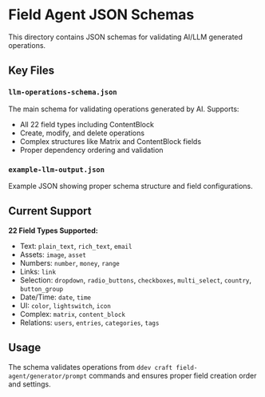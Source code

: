 # Field Agent JSON Schemas

This directory contains JSON schemas for validating AI/LLM generated operations.

## Key Files

### `llm-operations-schema.json`
The main schema for validating operations generated by AI. Supports:
- All 22 field types including ContentBlock
- Create, modify, and delete operations  
- Complex structures like Matrix and ContentBlock fields
- Proper dependency ordering and validation

### `example-llm-output.json`
Example JSON showing proper schema structure and field configurations.

## Current Support

**22 Field Types Supported:**
- Text: `plain_text`, `rich_text`, `email`
- Assets: `image`, `asset`  
- Numbers: `number`, `money`, `range`
- Links: `link`
- Selection: `dropdown`, `radio_buttons`, `checkboxes`, `multi_select`, `country`, `button_group`
- Date/Time: `date`, `time`
- UI: `color`, `lightswitch`, `icon`
- Complex: `matrix`, `content_block`
- Relations: `users`, `entries`, `categories`, `tags`

## Usage

The schema validates operations from `ddev craft field-agent/generator/prompt` commands and ensures proper field creation order and settings.
